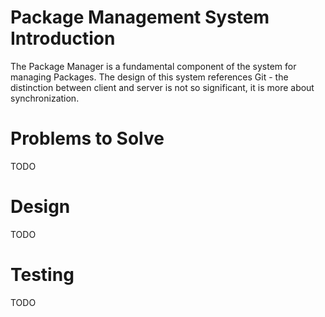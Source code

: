 
# Package Management System Introduction
The Package Manager is a fundamental component of the system for managing Packages.
The design of this system references Git - the distinction between client and server is not so significant, it is more about synchronization.

# Problems to Solve
TODO

# Design
TODO

# Testing
TODO
